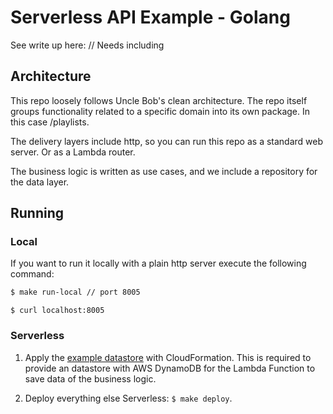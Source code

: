 # Serverless API Example - Golang

See write up here: // Needs including

## Architecture
This repo loosely follows Uncle Bob's clean architecture. The repo itself groups functionality related to a specific domain into its own package. In this case /playlists.

The delivery layers include http, so you can run this repo as a standard web server. Or as a Lambda router.

The business logic is written as use cases, and we include a repository for the data layer.

## Running

### Local

If you want to run it locally with a plain http server execute the following command:

```bash
$ make run-local // port 8005
```

```
$ curl localhost:8005
```

### Serverless

1. Apply the [example datastore](infrastructure/datastore.yml) with CloudFormation. This is required to provide an datastore with AWS DynamoDB for the Lambda Function to save data of the business logic.

2. Deploy everything else Serverless: `$ make deploy`.
